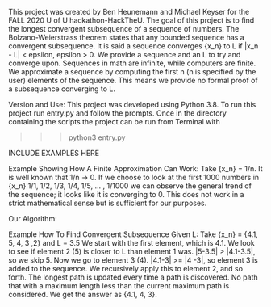 This project was created by Ben Heunemann and Michael Keyser for the FALL 2020 U of U
hackathon-HackTheU. The goal of this project is to find the longest convergent subsequence
of a sequence of numbers. The Bolzano-Weierstrass theorem states that any bounded sequence
has a convergent subsequence. It is said a sequence converges {x_n} to L if 
|x_n - L| < epsilon, epsilon > 0. We provide a sequence and an L to try and converge upon. Sequences in math are infinite, while computers are finite. We approximate a sequence
by computing the first n (n is specified by the user) elements of the sequence. This means we provide no formal proof of a subsequence converging to L.


Version and Use:
This project was developed using Python 3.8. 
To run this project run entry.py and follow the prompts. Once in the directory containing the scripts the project can be run from Terminal with
>>> python3 entry.py

INCLUDE EXAMPLES HERE


Example Showing How A Finite Approximation Can Work:
Take {x_n} = 1/n. It is well known that 1/n -> 0.
If we choose to look at the first 1000 numbers in {x_n} 1/1, 1/2, 1/3, 1/4, 1/5, ... , 1/1000 we can observe the general trend of the sequence; it looks like it is converging to 0. This does not 
work in a strict mathematical sense but is sufficient for our purposes.

Our Algorithm:




Example How To Find Convergent Subsequence Given L:
Take {x_n} = {4.1, 5, 4, 3 ,2} and L = 3.5
We start with the first element, which is 4.1. We look to see if element 2 (5) is closer to L than element 1 was. |5-3.5| > |4.1-3.5|, so we skip 5. Now we go to element 3 (4). |4.1-3| >= |4 -3|, so element 3 is added to the sequence. We recursively apply this to element 2, and so forth. The longest path is updated every time a path is discovered. No path that with a maximum length less than the current maximum path is considered. We get the answer as {4.1, 4, 3}.


